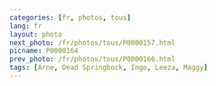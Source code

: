 ```yaml
---
categories: [fr, photos, tous]
lang: fr
layout: photo
next_photo: /fr/photos/tous/P0000157.html
picname: P0000164
prev_photo: /fr/photos/tous/P0000166.html
tags: [Arne, Dead Springbock, Ingo, Leeza, Maggy]
---
```

